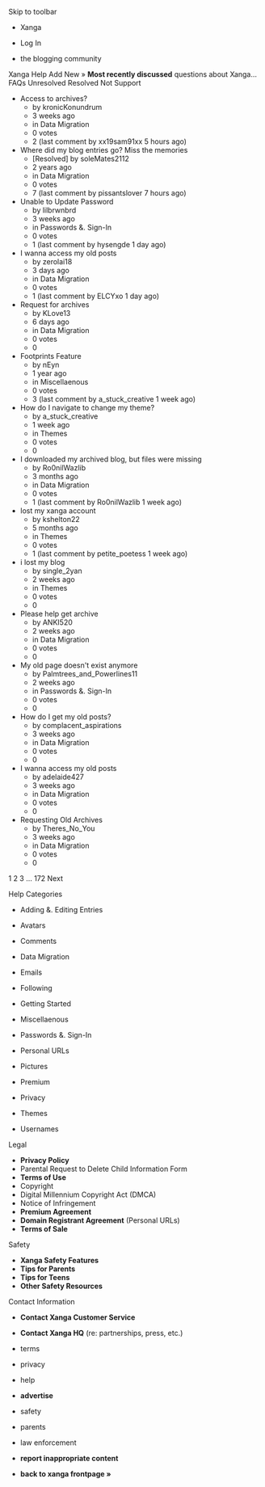 Skip to toolbar

*   Xanga

*   Log In

*   the blogging community

Xanga Help Add New » **Most recently discussed** questions about Xanga… FAQs Unresolved Resolved Not Support

*   Access to archives?
    *   by kronicKonundrum
    *   3 weeks ago
    *   in Data Migration
    *   0 votes
    *   2 (last comment by xx19sam91xx 5 hours ago)
*   Where did my blog entries go? Miss the memories
    *   \[Resolved\] by soleMates2112
    *   2 years ago
    *   in Data Migration
    *   0 votes
    *   7 (last comment by pissantslover 7 hours ago)
*   Unable to Update Password
    *   by lilbrwnbrd
    *   3 weeks ago
    *   in Passwords &. Sign-In
    *   0 votes
    *   1 (last comment by hysengde 1 day ago)
*   I wanna access my old posts
    *   by zerolai18
    *   3 days ago
    *   in Data Migration
    *   0 votes
    *   1 (last comment by ELCYxo 1 day ago)
*   Request for archives
    *   by KLove13
    *   6 days ago
    *   in Data Migration
    *   0 votes
    *   0
*   Footprints Feature
    *   by nEyn
    *   1 year ago
    *   in Miscellaenous
    *   0 votes
    *   3 (last comment by a\_stuck\_creative 1 week ago)
*   How do I navigate to change my theme?
    *   by a\_stuck\_creative
    *   1 week ago
    *   in Themes
    *   0 votes
    *   0
*   I downloaded my archived blog, but files were missing
    *   by Ro0nilWazlib
    *   3 months ago
    *   in Data Migration
    *   0 votes
    *   1 (last comment by Ro0nilWazlib 1 week ago)
*   lost my xanga account
    *   by kshelton22
    *   5 months ago
    *   in Themes
    *   0 votes
    *   1 (last comment by petite\_poetess 1 week ago)
*   i lost my blog
    *   by single\_2yan
    *   2 weeks ago
    *   in Themes
    *   0 votes
    *   0
*   Please help get archive
    *   by ANKI520
    *   2 weeks ago
    *   in Data Migration
    *   0 votes
    *   0
*   My old page doesn't exist anymore
    *   by Palmtrees\_and\_Powerlines11
    *   2 weeks ago
    *   in Passwords &. Sign-In
    *   0 votes
    *   0
*   How do I get my old posts?
    *   by complacent\_aspirations
    *   3 weeks ago
    *   in Data Migration
    *   0 votes
    *   0
*   I wanna access my old posts
    *   by adelaide427
    *   3 weeks ago
    *   in Data Migration
    *   0 votes
    *   0
*   Requesting Old Archives
    *   by Theres\_No\_You
    *   3 weeks ago
    *   in Data Migration
    *   0 votes
    *   0

1 2 3 ... 172 Next

Help Categories

*   Adding &. Editing Entries
*   Avatars
*   Comments
*   Data Migration
*   Emails
*   Following
*   Getting Started
*   Miscellaenous

*   Passwords &. Sign-In
*   Personal URLs
*   Pictures
*   Premium
*   Privacy
*   Themes
*   Usernames

Legal

*   **Privacy Policy**
*   Parental Request to Delete Child Information Form
*   **Terms of Use**
*   Copyright
*   Digital Millennium Copyright Act (DMCA)
*   Notice of Infringement
*   **Premium Agreement**
*   **Domain Registrant Agreement** (Personal URLs)
*   **Terms of Sale**

Safety

*   **Xanga Safety Features**
*   **Tips for Parents**
*   **Tips for Teens**
*   **Other Safety Resources**

Contact Information

*   **Contact Xanga Customer Service**
*   **Contact Xanga HQ** (re: partnerships, press, etc.)

*   terms
*   privacy
*   help
*   **advertise**

*   safety
*   parents
*   law enforcement
*   **report inappropriate content**

*   **back to xanga frontpage »**